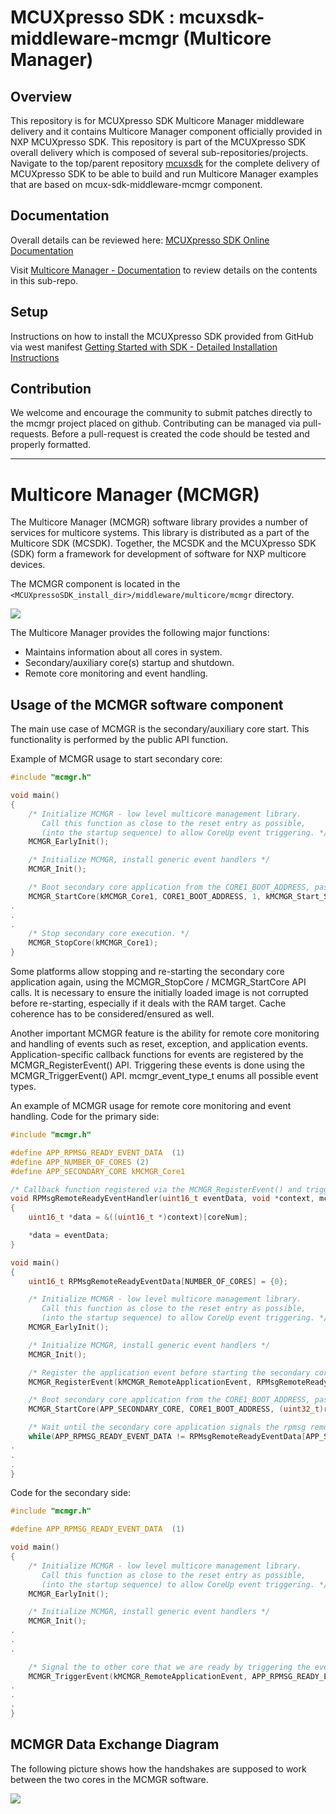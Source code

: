 # MCUXpresso SDK : mcuxsdk-middleware-mcmgr (Multicore Manager)

## Overview
This repository is for MCUXpresso SDK Multicore Manager middleware delivery and it contains Multicore Manager component officially provided in NXP MCUXpresso SDK. This repository is part of the MCUXpresso SDK overall delivery which is composed of several sub-repositories/projects. Navigate to the top/parent repository [mcuxsdk](https://github.com/nxp-mcuxpresso/mcuxsdk-manifests/) for the complete delivery of MCUXpresso SDK to be able to build and run Multicore Manager examples that are based on mcux-sdk-middleware-mcmgr component.

## Documentation
Overall details can be reviewed here: [MCUXpresso SDK Online Documentation](https://mcuxpresso.nxp.com/mcuxsdk/latest/html/introduction/README.html)

Visit [Multicore Manager - Documentation](https://mcuxpresso.nxp.com/mcuxsdk/latest/html/middleware/multicore/mcmgr/README.html) to review details on the contents in this sub-repo.

## Setup
Instructions on how to install the MCUXpresso SDK provided from GitHub via west manifest [Getting Started with SDK - Detailed Installation Instructions](https://mcuxpresso.nxp.com/mcuxsdk/latest/html/gsd/installation.html#installation)

## Contribution
We welcome and encourage the community to submit patches directly to the mcmgr project placed on github. Contributing can be managed via pull-requests. Before a pull-request is created the code should be tested and properly formatted.

---------------------------------
# Multicore Manager (MCMGR)

The Multicore Manager (MCMGR) software library provides a number of services for multicore systems. This library is distributed as a part of the Multicore SDK (MCSDK). Together, the MCSDK and the MCUXpresso SDK (SDK) form a framework for development of software for NXP multicore devices.

The MCMGR component is located in the `<MCUXpressoSDK_install_dir>/middleware/multicore/mcmgr` directory.

![](./doxygen/mcsdk.png)

The Multicore Manager provides the following major functions:

- Maintains information about all cores in system.
- Secondary/auxiliary core(s) startup and shutdown.
- Remote core monitoring and event handling.

## Usage of the MCMGR software component

The main use case of MCMGR is the secondary/auxiliary core start. This functionality is performed by the public API function.

Example of MCMGR usage to start secondary core:

```c
#include "mcmgr.h"

void main()
{
    /* Initialize MCMGR - low level multicore management library.
       Call this function as close to the reset entry as possible,
       (into the startup sequence) to allow CoreUp event triggering. */
    MCMGR_EarlyInit();

    /* Initialize MCMGR, install generic event handlers */
    MCMGR_Init();

    /* Boot secondary core application from the CORE1_BOOT_ADDRESS, pass "1" as startup data, starting synchronously. */
    MCMGR_StartCore(kMCMGR_Core1, CORE1_BOOT_ADDRESS, 1, kMCMGR_Start_Synchronous);
.
.
.
    /* Stop secondary core execution. */
    MCMGR_StopCore(kMCMGR_Core1);
}
```

Some platforms allow stopping and re-starting the secondary core application again, using the MCMGR_StopCore / MCMGR_StartCore API calls. It is necessary to ensure the initially loaded image is not corrupted before re-starting, especially if it deals with the RAM target. Cache coherence has to be considered/ensured as well.

Another important MCMGR feature is the ability for remote core monitoring and handling of events such as reset, exception, and application events.
Application-specific callback functions for events are registered by the MCMGR_RegisterEvent() API. Triggering these events is done using the MCMGR_TriggerEvent() API.
mcmgr_event_type_t enums all possible event types.

An example of MCMGR usage for remote core monitoring and event handling.
Code for the primary side:

```c
#include "mcmgr.h"

#define APP_RPMSG_READY_EVENT_DATA  (1)
#define APP_NUMBER_OF_CORES (2)
#define APP_SECONDARY_CORE kMCMGR_Core1

/* Callback function registered via the MCMGR_RegisterEvent() and triggered by MCMGR_TriggerEvent() called on the secondary core side */
void RPMsgRemoteReadyEventHandler(uint16_t eventData, void *context, mcmgr_core_t coreNum)
{   
    uint16_t *data = &((uint16_t *)context)[coreNum];

    *data = eventData;
}

void main()
{
    uint16_t RPMsgRemoteReadyEventData[NUMBER_OF_CORES] = {0};

    /* Initialize MCMGR - low level multicore management library.
       Call this function as close to the reset entry as possible,
       (into the startup sequence) to allow CoreUp event triggering. */
    MCMGR_EarlyInit();

    /* Initialize MCMGR, install generic event handlers */
    MCMGR_Init();

    /* Register the application event before starting the secondary core */
    MCMGR_RegisterEvent(kMCMGR_RemoteApplicationEvent, RPMsgRemoteReadyEventHandler, (void *)RPMsgRemoteReadyEventData);

    /* Boot secondary core application from the CORE1_BOOT_ADDRESS, pass rpmsg_lite_base address as startup data, starting synchronously. */
    MCMGR_StartCore(APP_SECONDARY_CORE, CORE1_BOOT_ADDRESS, (uint32_t)rpmsg_lite_base, kMCMGR_Start_Synchronous);

    /* Wait until the secondary core application signals the rpmsg remote has been initialized and is ready to communicate. */
    while(APP_RPMSG_READY_EVENT_DATA != RPMsgRemoteReadyEventData[APP_SECONDARY_CORE]) {};
.
.
.
}
```

Code for the secondary side:

```c
#include "mcmgr.h"

#define APP_RPMSG_READY_EVENT_DATA  (1)

void main()
{
    /* Initialize MCMGR - low level multicore management library.
       Call this function as close to the reset entry as possible,
       (into the startup sequence) to allow CoreUp event triggering. */
    MCMGR_EarlyInit();

    /* Initialize MCMGR, install generic event handlers */
    MCMGR_Init();
.
.
.

    /* Signal the to other core that we are ready by triggering the event and passing the APP_RPMSG_READY_EVENT_DATA */
    MCMGR_TriggerEvent(kMCMGR_RemoteApplicationEvent, APP_RPMSG_READY_EVENT_DATA, kMCMGR_Core0);
.
.
.
}
```

## MCMGR Data Exchange Diagram

The following picture shows how the handshakes are supposed to work between the two cores in the MCMGR software.

![](./doxygen/MCMgrDataExchangeDiagram.png)
